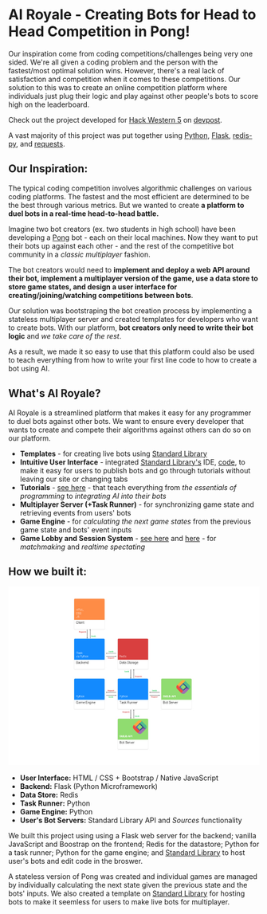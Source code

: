 # AI Royale - Creating Bots for Head to Head Competition in Pong!

Our inspiration come from coding competitions/challenges being very one sided. We're all given a coding problem and the person with the fastest/most optimal solution wins. However, there's a real lack of satisfaction and competition when it comes to these competitions. Our solution to this was to create an online competition platform where individuals just plug their logic and play against other people's bots to score high on the leaderboard.

Check out the project developed for [Hack Western 5](https://hackwestern.com/) on [devpost](https://devpost.com/software/ai-royale-f2emaw).

A vast majority of this project was put together using [Python](http://python.org), [Flask](http://flask.pocoo.org/docs/1.0/), [redis-py](https://github.com/andymccurdy/redis-py), and [requests](http://docs.python-requests.org/en/master/).

## Our Inspiration:
The typical coding competition involves algorithmic challenges on various coding platforms. The fastest and the most efficient are determined to be the best through various metrics. But we wanted to create **a platform to duel bots in a real-time head-to-head battle.**

Imagine two bot creators (ex. two students in high school) have been developing a [Pong](https://en.wikipedia.org/wiki/Pong) bot - each on their local machines. Now they want to put their bots up against each other - and the rest of the competitive bot community in a _classic multiplayer_ fashion.

The bot creators would need to **implement and deploy a web API around their bot, implement a multiplayer version of the game, use a data store to store game states, and design a user interface for creating/joining/watching competitions between bots**.

Our solution was bootstraping the bot creation process by implementing a stateless multiplayer server and created templates for developers who want to create bots. With our platform, **bot creators only need to write their bot logic** and _we take care of the rest_.

As a result, we made it so easy to use that this platform could also be used to teach everything from how to write your first line code to how to create a bot using AI.

## What's AI Royale?
AI Royale is a streamlined platform that makes it easy for any programmer to duel bots against other bots. We want to ensure every developer that wants to create and compete their algorithms against others can do so on our platform. 

- **Templates** - for creating live bots using [Standard Library](https://stdlib.com/)
- **Intuitive User Interface** - integrated [Standard Library's](https://stdlib.com/) IDE, [code](https://code.stdlib.com/), to make it easy for users to publish bots and go through tutorials without leaving our site or changing tabs
- **Tutorials** - [see here](https://imgur.com/a/Ny2NETV) - that teach everything from _the essentials of programming_ to _integrating AI into their bots_
- **Multiplayer Server (+Task Runner)** - for synchronizing game state and retrieving events from users' bots
- **Game Engine** - for _calculating the next game states_ from the previous game state and bots' event inputs
- **Game Lobby and Session System** - [see here](https://imgur.com/a/fhylPvK) and [here](https://imgur.com/a/oKjmmZY) - for  _matchmaking_ and _realtime spectating_ 

## How we built it:

![Architecuture Diagram](/airoyal-archdiagram.jpg)

- **User Interface:** HTML / CSS + Bootstrap / Native JavaScript
- **Backend:** Flask (Python Microframework) 
- **Data Store:** Redis
- **Task Runner:** Python
- **Game Engine:** Python
- **User's Bot Servers:** Standard Library API and _Sources_ functionality

We built this project using using a Flask web server for the backend; vanilla JavaScript and Boostrap on the frontend; Redis for the datastore; Python for a task runner; Python for the game engine; and [Standard Library](https://stdlib.com/) to host user's bots and edit code in the broswer.

A stateless version of Pong was created and individual games are managed by individually calculating the next state given the previous state and the bots' inputs. We also created a template on [Standard Library](https://stdlib.com/) for hosting bots to make it seemless for users to make live bots for multiplayer.
